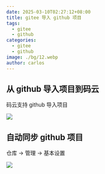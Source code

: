 ```yaml
---
date: 2025-03-10T02:27:12+08:00
title: gitee 导入 github 项目
tags:
  - gitee
  - github
categories:
  - gitee
  - github
image: ./bg/12.webp
author: carlos
---
```


## 从 github 导入项目到码云

码云支持 github 导入项目

![](../_resources/1-5.png)

## 自动同步 github 项目

仓库 -> 管理 -> 基本设置

![](../_resources/2-3.png)